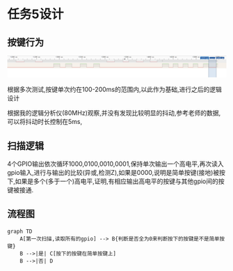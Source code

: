 # 任务5设计

## 按键行为

![image-20240712152248908](./assets/image-20240712152248908.png)

根据多次测试,按键单次约在100-200ms的范围内,以此作为基础,进行之后的逻辑设计

根据我的逻辑分析仪(80MHz)观察,并没有发现比较明显的抖动,参考老师的数据,可以将抖动时长控制在5ms,

## 扫描逻辑

4个GPIO输出依次循环1000,0100,0010,0001,保持单次输出一个高电平,再次读入gpio输入,进行与输出的比较(异或,检测Z),如果是0000,说明是简单按键(接地)被按下,如果是多个(多于一个)高电平,证明,有相应输出高电平的按键与其他gpio间的按键被接通.

## 流程图

```mermaid
graph TD
	A[第一次扫描,读取所有的gpio] --> B{判断是否全为0来判断按下的按键是不是简单按键}
	B -->|是| C[按下的按键在简单按键上]
	B -->|否| D
```


